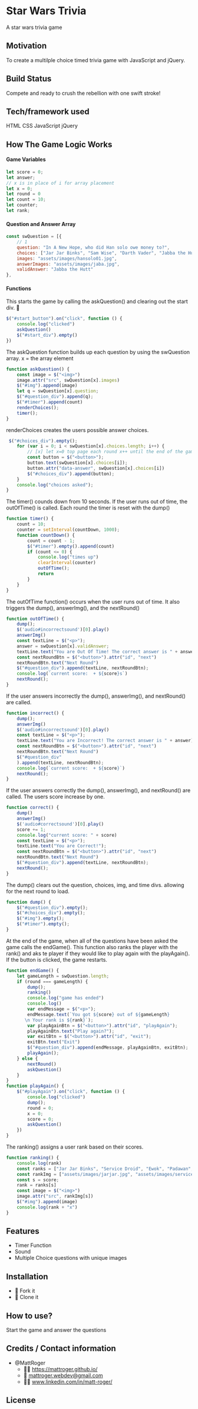 # Star Wars Trivia
A star wars trivia game

## Motivation
To create a multilple choice timed trivia game with JavaScript and jQuery.

## Build Status
Compete and ready to crush the rebellion with one swift stroke!

## Tech/framework used
HTML
CSS
JavaScript
jQuery

## How The Game Logic Works

#### Game Variables 
```javascript
let score = 0;
let answer;
// x is in place of i for array placement
let x = 0;
let round = 0
let count = 10;
let counter;
let rank;
```
#### Question and Answer Array 
```javascript
const swQuestion = [{
    // 1
    question: "In A New Hope, who did Han solo owe money to?",
    choices: ["Jar Jar Binks", "Sam Wise", "Darth Vader", "Jabba the Hutt"],
    images: "assets/images/hansolo01.jpg",
    answerImages: "assets/images/jaba.jpg",
    validAnswer: "Jabba the Hutt"
},
```
#### Functions
This starts the game by calling the askQuestion() and clearing out the start div. :crossed_flags:

```javascript
$("#start_button").on("click", function () {
    console.log("clicked")
    askQuestion()
    $("#start_div").empty()
})
```
The askQuestion function builds up each question by using the swQuestion array. x = the array element

```javascript
function askQuestion() {
    const image = $("<img>")
    image.attr("src", swQuestion[x].images)
    $("#img").append(image)
    let q = swQuestion[x].question;
    $("#question_div").append(q);
    $("#timer").append(count)
    renderChoices();
    timer();
}
```
renderChoices creates the users possible answer choices.
```javascript
 $("#choices_div").empty();
    for (var i = 0; i < swQuestion[x].choices.length; i++) {
        // [x] let x=0 top page each round x++ until the end of the game.
        const button = $("<button>");
        button.text(swQuestion[x].choices[i]);
        button.attr("data-answer", swQuestion[x].choices[i])
        $("#choices_div").append(button);
    }
    console.log("choices asked");
}
```
The timer() counds down from 10 seconds. If the user runs out of time, the outOfTime() is called. Each round the timer is reset with the dump()
```javascript
function timer() {
    count = 10;
    counter = setInterval(countDown, 1000);
    function countDown() {
        count = count - 1;
        $("#timer").empty().append(count)
        if (count <= 0) {
            console.log("times up")
            clearInterval(counter)
            outOfTime();
            return
        }
    }
}
```

The outOfTime function() occurs when the user runs out of time. It also triggers the dump(), answerImg(), and the nextRound()
```javascript
function outOfTime() {
    dump();
    $('audio#incorrectsound')[0].play()
    answerImg()
    const textLine = $("<p>");
    answer = swQuestion[x].validAnswer;
    textLine.text("You are Out Of Time! The correct answer is " + answer);
    const nextRoundBtn = $("<button>").attr("id", "next")
    nextRoundBtn.text("Next Round")
    $("#question_div").append(textLine, nextRoundBtn);
    console.log(`current score:  + ${score}s`)
    nextRound();
}
```
If the user answers incorrectly the dump(), answerImg(), and nextRound() are called. 
```javascript
function incorrect() {
    dump();
    answerImg()
    $('audio#incorrectsound')[0].play()
    const textLine = $("<p>");
    textLine.text("You are Incorrect! The correct answer is " + answer);
    const nextRoundBtn = $("<button>").attr("id", "next")
    nextRoundBtn.text("Next Round")
    $("#question_div"
    ).append(textLine, nextRoundBtn);
    console.log(`current score:  + ${score}`)
    nextRound();
}

```

If the user answers correctly the dump(), answerImg(), and nextRound() are called. 
The users score increase by one.
```javascript
function correct() {
    dump()
    answerImg()
    $('audio#correctsound')[0].play()
    score += 1;
    console.log("current score: " + score)
    const textLine = $("<p>");
    textLine.text("You are Correct!");
    const nextRoundBtn = $("<button>").attr("id", "next")
    nextRoundBtn.text("Next Round")
    $("#question_div").append(textLine, nextRoundBtn);
    nextRound();
}

```
The dump() clears out the question, choices, img, and time divs. allowing for the next round to load.
```javascript
function dump() {
    $("#question_div").empty();
    $("#choices_div").empty();
    $("#img").empty();
    $("#timer").empty();
}
```
At the end of the game, when all of the questions have been asked the game calls the endGame(). This function also ranks the player with the rank() and aks te  player if they would like to play again with the playAgain(). If the button is clicked, the game restarts.
```javascript
function endGame() {
    let gameLength = swQuestion.length;
    if (round === gameLength) {
        dump();
        ranking()
        console.log("game has ended")
        console.log()
        var endMessage = $("<p>");
        endMessage.text(`You got ${score} out of ${gameLength}
       \n Your rank is ${rank}`);
        var playAgainBtn = $("<button>").attr("id", "playAgain");
        playAgainBtn.text("Play again?");
        var exitBtn = $("<button>").attr("id", "exit");
        exitBtn.text("Exit")
        $("#question_div").append(endMessage, playAgainBtn, exitBtn);
        playAgain();
    } else {
        nextRound()
        askQuestion()
    }
}
function playAgain() {
    $("#playAgain").on("click", function () {
        console.log("clicked")
        dump();
        round = 0;
        x = 0;
        score = 0;
        askQuestion()
    })
}
```
The ranking() assigns a user rank based on their scores.

```javascript
function ranking() {
    console.log(rank)
    const ranks = ["Jar Jar Binks", "Service Droid", "Ewok", "Padawan", "Smuggler", "Resistance Fighter", "Spy", "Fleet Commander", "Resistance Leader", "Jedi Knight", "Jedi Master"]
    const rankImg = ["assets/images/jarjar.jpg", "assets/images/servicedriod.jpg", "assets/images/ewok.jpeg", "assets/images/padawan.jpg", "assets/images/smuggler.jpg", "assets/images/resistancefighter.jpg", "assets/images/jyn.jpg", "assets/images/admiralackbar.jpeg", "assets/images/resistanceleader.png", "assets/images/kit.jpeg", "assets/images/jedimaster.png"]
    const s = score;
    rank = ranks[s]
    const image = $("<img>")
    image.attr("src", rankImg[s])
    $("#img").append(image)
    console.log(rank + "x")
}
```
## Features

* Timer Function
* Sound
* Multiple Choice questions with unique images

## Installation
* :trident: Fork it
* :sheep: Clone it

## How to use?
Start the game and answer the questions

## Credits / Contact information
* @MattRoger 
  * :man_office_worker: https://mattroger.github.io/
  * :e-mail: mattroger.webdev@gmail.com
  * :man_office_worker: www.linkedin.com/in/matt-roger/


## License
